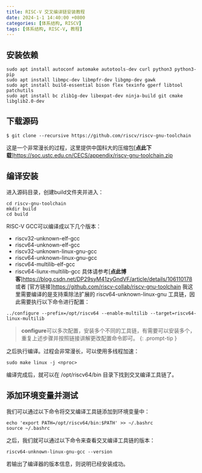 ```yaml
---
title: RISC-V 交叉编译链安装教程
date: 2024-1-1 14:40:00 +0800
categories: [体系结构, RISCV]
tags: [体系结构, RISC-V, 教程]
---
```


## 安装依赖
```shell
sudo apt install autoconf automake autotools-dev curl python3 python3-pip 
sudo apt install libmpc-dev libmpfr-dev libgmp-dev gawk 
sudo apt install build-essential bison flex texinfo gperf libtool patchutils 
sudo apt install bc zlib1g-dev libexpat-dev ninja-build git cmake libglib2.0-dev
```

## 下载源码
```shell
$ git clone --recursive https://github.com/riscv/riscv-gnu-toolchain
```
这是一个非常漫长的过程，这里提供中国科大的压缩包[**点此下载**]https://soc.ustc.edu.cn/CECS/appendix/riscv-gnu-toolchain.zip

## 编译安装
进入源码目录，创建build文件夹并进入：

```shell
cd riscv-gnu-toolchain
mkdir build
cd build
```

RISC-V GCC可以编译成以下几个版本：
* riscv32-unknown-elf-gcc
* riscv64-unknown-elf-gcc
* riscv32-unknown-linux-gnu-gcc
* riscv64-unknown-linux-gnu-gcc
* riscv64-multilib-elf-gcc
* riscv64-liunx-multilib-gcc
具体请参考[**点此博客**]https://blog.csdn.net/DP29syM41zyGndVF/article/details/106110178 或者 [官方链接]https://github.com/riscv-collab/riscv-gnu-toolchain
我这里需要编译的是支持乘除法扩展的 riscv64-unknown-linux-gnu 工具链，因此需要执行以下命令进行配置：

```shell
../configure --prefix=/opt/riscv64 --enable-multilib --target=riscv64-linux-multilib
```

> **configure**可以多次配置，安装多个不同的工具链，有需要可以安装多个，重复上述步骤并按照链接讲解更改配置命令即可。
{: .prompt-tip }

之后执行编译。过程会非常漫长，可以使用多线程加速：
```shell
sudo make linux -j <nproc>
```
编译完成后，就可以在 /opt/riscv64/bin 目录下找到交叉编译工具链了。

## 添加环境变量并测试
我们可以通过以下命令将交叉编译工具链添加到环境变量中：
```shell
echo 'export PATH=/opt/riscv64/bin:$PATH' >> ~/.bashrc
source ~/.bashrc
```
之后，我们就可以通过以下命令来查看交叉编译工具链的版本：
```shell
riscv64-unknown-linux-gnu-gcc --version
```
若输出了编译器的版本信息，则说明已经安装成功。
